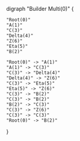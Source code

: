 digraph "Builder Multi(0)" {

    "Root(0)"
    "A(1)"
    "C(3)"
    "Delta(4)"
    "Z(6)"
    "Eta(5)"
    "B(2)"

    "Root(0)" -> "A(1)"
    "A(1)" -> "C(3)"
    "C(3)" -> "Delta(4)"
    "Delta(4)" -> "Z(6)"
    "C(3)" -> "Eta(5)"
    "Eta(5)" -> "Z(6)"
    "C(3)" -> "B(2)"
    "C(3)" -> "B(2)"
    "B(2)" -> "C(3)"
    "C(3)" -> "Z(6)"
    "C(3)" -> "C(3)"
    "Root(0)" -> "B(2)"

}
